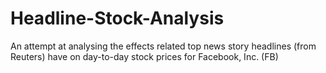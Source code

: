 # Headline-Stock-Analysis
An attempt at analysing the effects related top news story headlines (from Reuters) have on day-to-day stock prices for Facebook, Inc. (FB)

